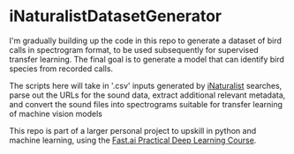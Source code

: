 # iNaturalistDatasetGenerator

I'm gradually building up the code in this repo to generate a dataset of bird calls in spectrogram format, to be used subsequently for supervised transfer learning. The final goal is to generate a model that can identify bird species from recorded calls.

The scripts here will take in '.csv' inputs generated by [iNaturalist](www.inaturalist.org) searches, parse out the URLs for the sound data, extract additional relevant metadata, and convert the sound files into spectrograms suitable for transfer learning of machine vision models

This repo is part of a larger personal project to upskill in python and machine learning, using the [Fast.ai Practical Deep Learning Course](https://course.fast.ai/).

## 
